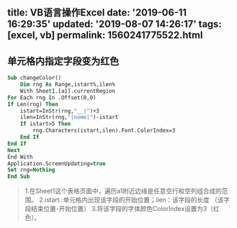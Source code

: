 title: VB语言操作Excel
date: '2019-06-11 16:29:35'
updated: '2019-08-07 14:26:17'
tags: [excel, vb]
permalink: 1560241775522.html
---
## 单元格内指定字段变为红色

```vb
Sub changeColor()
	Dim rng As Range,istart%,ilen%
	With Sheet1.[a1].currentRegion
For Each rng In .Offset(0,0)
If Len(rng) Then
	istart=InStr(rng,"__|")+3
	ilen=InStr(rng,"|nome|")-istart
	If istart>5 Then 
		rng.Characters(istart,ilen).Font.ColorIndex=3
	End If
End If
Next
End With
Application.ScreenUpdating=true
Set rng=Nothing
End Sub
```

>  1.在Sheet1这个表格页面中，遍历a1附近边缘是任意空行和空列组合成的范围。
>  2.istart :单元格内出现该字段的开始位置；ilen：该字段的长度 （该字段结束位置-开始位置）
>  3.将该字段的字体颜色ColorIndex设置为3（红色）。